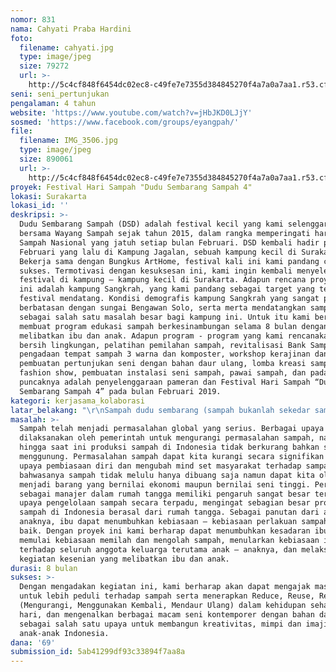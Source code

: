 ```yaml
---
nomor: 831
nama: Cahyati Praba Hardini
foto:
  filename: cahyati.jpg
  type: image/jpeg
  size: 79272
  url: >-
    http://5c4cf848f6454dc02ec8-c49fe7e7355d384845270f4a7a0a7aa1.r53.cf2.rackcdn.com/036a9ac6-45e1-4e7a-b4c0-690617da8271/cahyati.jpg
seni: seni_pertunjukan
pengalaman: 4 tahun
website: 'https://www.youtube.com/watch?v=jHbJKD0LJjY'
sosmed: 'https://www.facebook.com/groups/eyangpah/'
file:
  filename: IMG_3506.jpg
  type: image/jpeg
  size: 890061
  url: >-
    http://5c4cf848f6454dc02ec8-c49fe7e7355d384845270f4a7a0a7aa1.r53.cf2.rackcdn.com/4f0edcca-3455-4bb2-a1a3-a091ef4b8c60/IMG_3506.jpg
proyek: Festival Hari Sampah "Dudu Sembarang Sampah 4"
lokasi: Surakarta
lokasi_id: ''
deskripsi: >-
  Dudu Sembarang Sampah (DSD) adalah festival kecil yang kami selenggarakan
  bersama Wayang Sampah sejak tahun 2015, dalam rangka memperingati hari Peduli
  Sampah Nasional yang jatuh setiap bulan Februari. DSD kembali hadir pada bulan
  Februari yang lalu di Kampung Jagalan, sebuah kampung kecil di Surakarta.
  Bekerja sama dengan Bungkus ArtHome, festival kali ini kami pandang cukup
  sukses. Termotivasi dengan kesuksesan ini, kami ingin kembali menyelenggarakan
  festival di kampung – kampung kecil di Surakarta. Adapun rencana proyek kali
  ini adalah kampung Sangkrah, yang kami pandang sebagai target yang tepat untuk
  festival mendatang. Kondisi demografis kampung Sangkrah yang sangat padat dan
  berbatasan dengan sungai Bengawan Solo, serta merta mendatangkan sampah
  sebagai salah satu masalah besar bagi kampung ini. Untuk itu kami berencana
  membuat program edukasi sampah berkesinambungan selama 8 bulan dengan
  melibatkan ibu dan anak. Adapun program - program yang kami rencanakan adalah:
  bersih lingkungan, pelatihan pemilahan sampah, revitalisasi Bank Sampah,
  pengadaan tempat sampah 3 warna dan komposter, workshop kerajinan dan
  pembuatan pertunjukan seni dengan bahan daur ulang, lomba kreasi sampah,
  fashion show, pembuatan instalasi seni sampah, pawai sampah, dan pada
  puncaknya adalah penyelenggaraan pameran dan Festival Hari Sampah “Dudu
  Sembarang Sampah 4” pada bulan Februari 2019.
kategori: kerjasama_kolaborasi
latar_belakang: "\r\nSampah dudu sembarang (sampah bukanlah sekedar sampah). Sering dianggap sebagai barang yang tidak berguna, bahkan berbahaya. Namun jika kita bijak mengolahnya, sampah bisa membawa berkah. Upaya mengubah perilaku masyarakat terhadap sampah dapat kita mulai dengan sebuah langkah sederhana yaitu merevitalisasi peran ibu dalam mengelola sampah rumah tangga. Dimulai dengan memilah jenis  - jenis sampah, mengumpulkan bahan daur ulang, dan pemanfaatan sampah menjadi barang yang lebih berguna, maka nilai sampah serta merta pasti akan meningkat. Ibu – ibu berperan besar dalam upaya kelola ini, yaitu dengan memberikan teladan yang baik, contoh nyata, dan penerapan kedisiplinan dalam memperlakukan sampah. Hal ini tentu saja akan berpengaruh langsung terhadap perkembangan karakter anak. Harapan kami adalah anak akan tumbuh sebagai manusia yang cinta terhadap lingkungan, sadar akan pentingnya kebersihan, dan memiliki rasa estetika yang tinggi."
masalah: >-
  Sampah telah menjadi permasalahan global yang serius. Berbagai upaya telah
  dilaksanakan oleh pemerintah untuk mengurangi permasalahan sampah, namun
  hingga saat ini produksi sampah di Indonesia tidak berkurang bahkan semakin
  menggunung. Permasalahan sampah dapat kita kurangi secara signifikan dengan
  upaya pembiasaan diri dan mengubah mind set masyarakat terhadap sampah,
  bahwasanya sampah tidak melulu hanya dibuang saja namun dapat kita olah
  menjadi barang yang bernilai ekonomi maupun bernilai seni tinggi. Peranan ibu
  sebagai manajer dalam rumah tangga memiliki pengaruh sangat besar terhadap
  upaya pengelolaan sampah secara terpadu, mengingat sebagian besar produksi
  sampah di Indonesia berasal dari rumah tangga. Sebagai panutan dari anak -
  anaknya, ibu dapat menumbuhkan kebiasaan – kebiasaan perlakuan sampah yang
  baik. Dengan proyek ini kami berharap dapat menumbuhkan kesadaran ibu untuk
  memulai kebiasaan memilah dan mengolah sampah, menularkan kebiasaan itu
  terhadap seluruh anggota keluarga terutama anak – anaknya, dan melaksanakan
  kegiatan kesenian yang melibatkan ibu dan anak.
durasi: 8 bulan
sukses: >-
  Dengan mengadakan kegiatan ini, kami berharap akan dapat mengajak masyarakat
  untuk lebih peduli terhadap sampah serta menerapkan Reduce, Reuse, Recycle
  (Mengurangi, Menggunakan Kembali, Mendaur Ulang) dalam kehidupan sehari -
  hari, dan mengenalkan berbagai macam seni kontemporer dengan bahan daur ulang,
  sebagai salah satu upaya untuk membangun kreativitas, mimpi dan imajinasi
  anak-anak Indonesia. 
dana: '69'
submission_id: 5ab41299df93c33894f7aa8a
---
```

